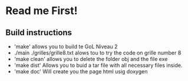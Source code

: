 # Read me First!

## Build instructions 

- 'make' allows you to build te GoL Niveau 2
- ./main ./grilles/grille8.txt alows tou to try the code on grille number 8
- 'make clean' allows you to delete the folder obj and the file exe
- 'make dist' Allows you to buid a tar file with all necessary files inside.
- 'make doc' Will create you the page html usig doxygen
